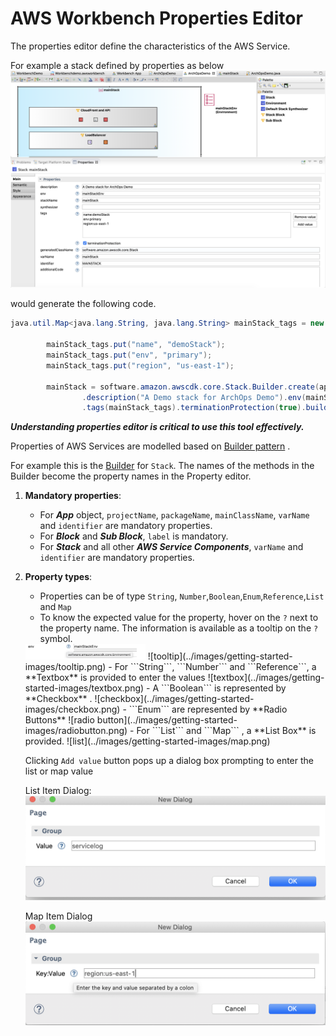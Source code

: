 

# AWS Workbench Properties Editor

The properties editor define the characteristics of the AWS Service. 

For example a stack defined by properties as below 
![Properties view](../images/getting-started-images/propertiesView.png)

would generate the following code. 

```java
java.util.Map<java.lang.String, java.lang.String> mainStack_tags = new java.util.HashMap<java.lang.String, java.lang.String>();

		mainStack_tags.put("name", "demoStack");
		mainStack_tags.put("env", "primary");
		mainStack_tags.put("region", "us-east-1");

		mainStack = software.amazon.awscdk.core.Stack.Builder.create(app1, "MAINSTACK")
				.description("A Demo stack for ArchOps Demo").env(mainStackEnv).stackName("mainStack")
				.tags(mainStack_tags).terminationProtection(true).build();

```

***Understanding properties editor is critical to use this tool effectively.***


Properties of AWS Services are modelled based on [Builder pattern](https://en.wikipedia.org/wiki/Builder_pattern) . 

For example this is the [Builder](https://docs.aws.amazon.com/cdk/api/latest/java/software/amazon/awscdk/core/Stack.Builder.html) for ```Stack```. The names of the methods in the Builder become the property names in the Property editor. 


1. **Mandatory properties**: 

    - For ***App*** object, ```projectName```, ```packageName```, ```mainClassName```, ```varName``` and ```identifier``` are mandatory properties.
    - For ***Block*** and ***Sub Block***, ```label``` is mandatory.
    - For ***Stack*** and all other ***AWS Service Components***, ```varName``` and ```identifier``` are mandatory properties.

2. **Property types**:
    - Properties can be of type ```String```, ```Number```,```Boolean```,```Enum```,```Reference```,```List``` and ```Map``` 
    - To know the expected value for the property, hover on the ```?``` next to the property name. The information is available as a tooltip on the ```?``` symbol. 
    <img src="../images/getting-started-images/tooltip.png" height="25">
    ![tooltip](../images/getting-started-images/tooltip.png) 
    - For ```String```, ```Number``` and ```Reference```, a **Textbox** is provided to enter the values
    ![textbox](../images/getting-started-images/textbox.png)
    - A ```Boolean``` is represented by **Checkbox**  . 
    ![checkbox](../images/getting-started-images/checkbox.png)
    - ```Enum``` are represented by **Radio Buttons**
    ![radio button](../images/getting-started-images/radiobutton.png)
    - For ```List``` and ```Map``` , a **List Box** is provided.
    ![list](../images/getting-started-images/map.png)

    Clicking ```Add value``` button pops up a dialog box prompting to enter the list or map value 

    List Item Dialog:
    ![list item](../images/getting-started-images/listDialog.png)

    Map Item Dialog
     ![map item](../images/getting-started-images/mapDialog.png)






